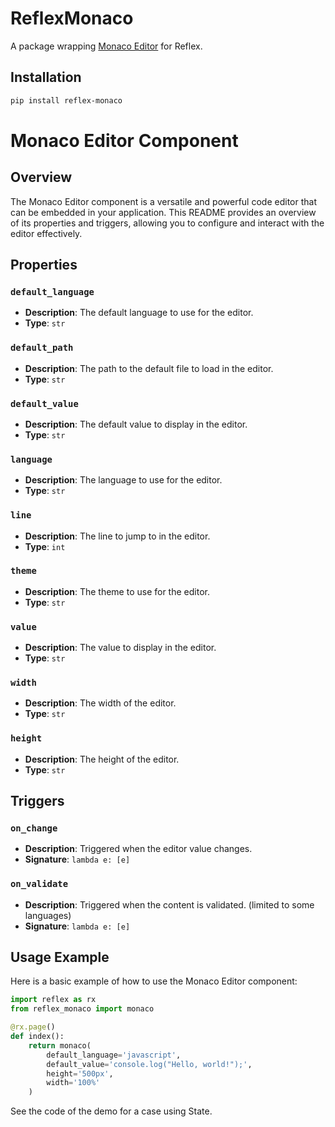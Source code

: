 # ReflexMonaco

A package wrapping [Monaco Editor](https://www.npmjs.com/package/@monaco-editor/react) for Reflex.

## Installation

```bash
pip install reflex-monaco
```

# Monaco Editor Component

## Overview
The Monaco Editor component is a versatile and powerful code editor that can be embedded in your application. This README provides an overview of its properties and triggers, allowing you to configure and interact with the editor effectively.

## Properties

### `default_language`
- **Description**: The default language to use for the editor.
- **Type**: `str`

### `default_path`
- **Description**: The path to the default file to load in the editor.
- **Type**: `str`

### `default_value`
- **Description**: The default value to display in the editor.
- **Type**: `str`

### `language`
- **Description**: The language to use for the editor.
- **Type**: `str`

### `line`
- **Description**: The line to jump to in the editor.
- **Type**: `int`

### `theme`
- **Description**: The theme to use for the editor.
- **Type**: `str`

### `value`
- **Description**: The value to display in the editor.
- **Type**: `str`

### `width`
- **Description**: The width of the editor.
- **Type**: `str`

### `height`
- **Description**: The height of the editor.
- **Type**: `str`

## Triggers

### `on_change`
- **Description**: Triggered when the editor value changes.
- **Signature**: `lambda e: [e]`

### `on_validate`
- **Description**: Triggered when the content is validated. (limited to some languages)
- **Signature**: `lambda e: [e]`

## Usage Example
Here is a basic example of how to use the Monaco Editor component:

```python
import reflex as rx
from reflex_monaco import monaco

@rx.page()
def index():
    return monaco(
        default_language='javascript',
        default_value='console.log("Hello, world!");',
        height='500px',
        width='100%'
    )
```

See the code of the demo for a case using State.